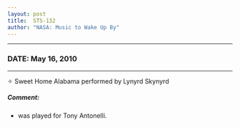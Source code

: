 ```yaml
---
layout: post
title:  STS-132
author: "NASA: Music to Wake Up By"
---
```


----
### DATE: May 16, 2010
----
✧ Sweet Home Alabama performed by Lynyrd Skynyrd

##### Comment:
* was played for Tony Antonelli.
